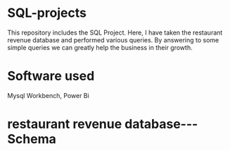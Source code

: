 # SQL-projects
This repository includes the SQL Project. Here, I have taken the restaurant revenue database and performed various queries. By answering to some simple queries we can greatly help the business in their growth.
# Software used
Mysql Workbench, Power Bi
# restaurant revenue database--- Schema 
